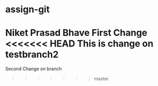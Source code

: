 # assign-git
Niket Prasad Bhave
First Change
<<<<<<< HEAD
This is change on testbranch2
=======
Second Change on branch
>>>>>>> master
